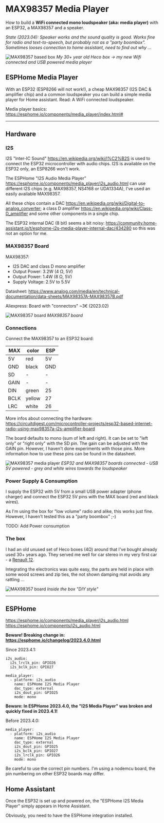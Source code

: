 # MAX98357 Media Player

How to build a **WiFi connected mono loudspeaker (aka: media player)** with an ESP32, a MAX98357 and a speaker.

*State (2023.04): Speaker works and the sound quality is good. Works fine for radio and text-to-speech, but probably not as a "party boombox". Sometimes looses connection to home assistant, need to find out why ...*

![MAX98357 based box](images/MAX98357_box.jpg)
*My 30+ year old Heco box -> my new Wifi connected and USB powered media player*

## ESPHome Media Player

With an ESP32 (ESP8266 will not work!), a cheap MAX98357 (I2S DAC & amplifier chip) and a common loudspeaker you can build a simple media player for Home assistant. Read: A WiFi connected loudspeaker.

Media player basics: https://esphome.io/components/media_player/index.html#

---------------------
## Hardware
### I2S

I2S "Inter-IC Sound" https://en.wikipedia.org/wiki/I%C2%B2S is used to connect the ESP32 microcontroller with audio chips. I2S is available on the ESP32 only, an ESP8266 won't work.

The ESPHome "I2S Audio Media Player" https://esphome.io/components/media_player/i2s_audio.html can use different I2S chips (e.g. MAX98357, NS4168 or UDA1334A), I've used an easily available MAX98357.

All these chips contain a DAC https://en.wikipedia.org/wiki/Digital-to-analog_converter; a class D amplifier https://en.wikipedia.org/wiki/Class-D_amplifier and some other components in a single chip.

The ESP32 internal DAC (8 bit) seems a bit noisy: https://community.home-assistant.io/t/esphome-i2s-media-player-internal-dac/434280 so this was not an option for me.

### MAX98357 Board

MAX98357:

* I2S DAC and class D mono amplifier
* Output Power: 3.2W (4 Ω, 5V)
* Output Power: 1.4W (8 Ω, 5V)
* Supply Voltage: 2.5V to 5.5V

Datasheet: https://www.analog.com/media/en/technical-documentation/data-sheets/MAX98357A-MAX98357B.pdf

Aliexpress: Board with "connectors" ~3€ (2023.02)

![MAX98357 board](images/MAX98357_board.jpg)
*MAX98357 board*

### Connections

Connect the MAX98357 to an ESP32 board:

| MAX | color | ESP |
| --- | --- | --- |
| 5V | red | 5V |
| GND | black | GND |
| SD | - | - |
| GAIN | - | - |
| DIN | green | 25 |
| BCLK | yellow | 27 |
| LRC | white | 26 |

More infos about connecting the hardware: https://circuitdigest.com/microcontroller-projects/esp32-based-internet-radio-using-max98357a-i2s-amplifier-board

The board defaults to mono (sum of left and right). It can be set to "left only" or "right only" with the SD pin. The gain can be adjusted with the GAIN pin. However, I haven't done experiments with those pins. More information how to use these pins can be found in the datasheet.

![MAX98357 media player](images/MAX98357_media_player.jpg)
*ESP32 and MAX98357 boards connected - USB 5V powered - grey and white wires towards the loudspeaker*

### Power Supply & Consumption

I supply the ESP32 with 5V from a small USB power adapter (phone charger) and connect the ESP32 5V pins with the MAX board (red and black wires).

As I'm using the box for "low volume" radio and alike, this works just fine. However, I haven't tested this as a "party boombox" ;-)

TODO: Add Power consumption

### The box
I had an old unused set of Heco boxes (4Ω) around that I've bought already used 30+ years ago. They served me well for car stereo in my very first car - a [Renault 12](https://en.wikipedia.org/wiki/Renault_12).

Integrating the electronics was quite easy, the parts are held in place with some wood screws and zip ties, the not shown damping mat avoids any rattling ...

![MAX98357 board](images/MAX98357_box_inside.jpg)
*Inside the box "DIY style"*

------

## ESPHome

https://esphome.io/components/media_player/i2s_audio.html
https://esphome.io/components/i2s_audio.html

**Beware! Breaking change in: https://esphome.io/changelog/2023.4.0.html**

Since 2023.4.1:

```
i2s_audio:
  i2s_lrclk_pin: GPIO26
  i2s_bclk_pin: GPIO27

media_player:
  - platform: i2s_audio
    name: ESPHome I2S Media Player
    dac_type: external
    i2s_dout_pin: GPIO25
    mode: mono
```

**Beware: In ESPHome 2023.4.0, the "I2S Media Player" was broken and quickly fixed in 2023.4.1!**

Before 2023.4.0:

```
media_player:
  - platform: i2s_audio
    name: ESPHome I2S Media Player
    dac_type: external
    i2s_dout_pin: GPIO25
    i2s_bclk_pin: GPIO27
    i2s_lrclk_pin: GPIO26
    mode: mono
```

Be careful to use the correct pin numbers. I'm using a nodemcu board, the pin numbering on other ESP32 boards may differ.

## Home Assistant

Once the ESP32 is set up and powered on, the "ESPHome I2S Media Player" simply appears in Home Assistant.

Obviously, you need to have the ESPHome integration installed.

